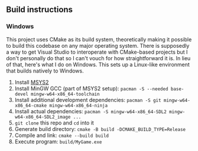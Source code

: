## Build instructions

### Windows

This project uses CMake as its build system, theoretically making it possible
to build this codebase on any major operating system. There is supposedly a way
to get Visual Studio to interoperate with CMake-based projects but I don't
personally do that so I can't vouch for how straightforward it is. In lieu of
that, here's what I do on Windows. This sets up a Linux-like environment that
builds natively to Windows.

1. Install [MSYS2](https://www.msys2.org/)
1. Install MinGW GCC (part of MSYS2 setup): `pacman -S --needed base-devel mingw-w64-x86_64-toolchain`
1. Install additional development dependencies: `pacman -S git mingw-w64-x86_64-cmake mingw-w64-x86_64-ninja`
1. Install actual dependencies: `pacman -S mingw-w64-x86_64-SDL2 mingw-w64-x86_64-SDL2_image ...`
1. `git clone` this repo and `cd` into it
1. Generate build directory: `cmake -B build -DCMAKE_BUILD_TYPE=Release`
1. Compile and link: `cmake --build build`
1. Execute program: `build/MyGame.exe`
